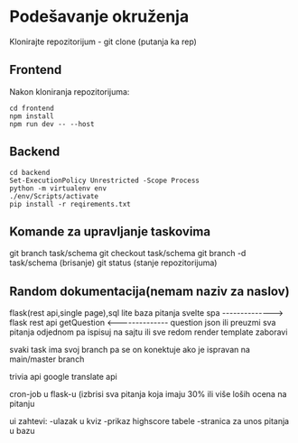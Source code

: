 # Podešavanje okruženja

Klonirajte repozitorijum - git clone (putanja ka rep)

## Frontend
Nakon kloniranja repozitorijuma:
```Shell
cd frontend
npm install
npm run dev -- --host
```

## Backend
```Shell
cd backend
Set-ExecutionPolicy Unrestricted -Scope Process
python -m virtualenv env
./env/Scripts/activate
pip install -r reqirements.txt
```

## Komande za upravljanje taskovima

git branch task/schema
git checkout task/schema
git branch -d task/schema (brisanje)
git status (stanje repozitorijuma)

## Random dokumentacija(nemam naziv za naslov)

flask(rest api,single page),sql lite baza pitanja 
svelte spa --------------> flask rest api
       	     getQuestion
	   <--------------
            question json
ili preuzmi sva pitanja odjednom pa ispisuj na sajtu ili sve redom
render template zaboravi

svaki task ima svoj branch pa se on konektuje ako je ispravan na main/master branch

trivia api
google translate api

cron-job
 u flask-u (izbrisi sva pitanja koja imaju 30% ili više loših ocena na pitanju

ui zahtevi:
 -ulazak u kviz
 -prikaz highscore tabele
 -stranica za unos pitanja u bazu
